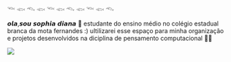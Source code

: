 𓆝 𓆟 𓆞 𓆟 𓆝 𓆟 𓆞 𓆟 𓆝 𓆟 𓆞   

 𝙤𝙡𝙖,𝙨𝙤𝙪 𝙨𝙤𝙥𝙝𝙞𝙖 𝙙𝙞𝙖𝙣𝙖 💋
estudante do ensino médio no colégio estadual branca da mota fernandes :)
ultilizarei esse espaço para minha organização e projetos desenvolvidos na
diciplina de pensamento computacional 👩‍💻

![](https://media.tenor.com/Pni1r5CHRuMAAAAC/beijo-do-macaco-macaco.gif)
